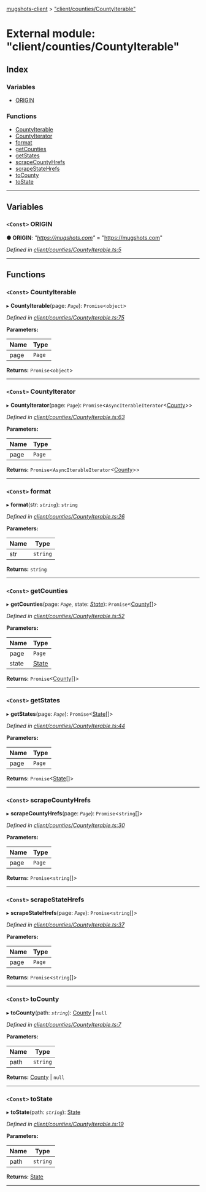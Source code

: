 [mugshots-client](../README.md) > ["client/counties/CountyIterable"](../modules/_client_counties_countyiterable_.md)

# External module: "client/counties/CountyIterable"

## Index

### Variables

* [ORIGIN](_client_counties_countyiterable_.md#origin)

### Functions

* [CountyIterable](_client_counties_countyiterable_.md#countyiterable)
* [CountyIterator](_client_counties_countyiterable_.md#countyiterator)
* [format](_client_counties_countyiterable_.md#format)
* [getCounties](_client_counties_countyiterable_.md#getcounties)
* [getStates](_client_counties_countyiterable_.md#getstates)
* [scrapeCountyHrefs](_client_counties_countyiterable_.md#scrapecountyhrefs)
* [scrapeStateHrefs](_client_counties_countyiterable_.md#scrapestatehrefs)
* [toCounty](_client_counties_countyiterable_.md#tocounty)
* [toState](_client_counties_countyiterable_.md#tostate)

---

## Variables

<a id="origin"></a>

### `<Const>` ORIGIN

**● ORIGIN**: *"https://mugshots.com"* = "https://mugshots.com"

*Defined in [client/counties/CountyIterable.ts:5](https://github.com/agaricide/mugshots-client/blob/63bcee9/src/client/counties/CountyIterable.ts#L5)*

___

## Functions

<a id="countyiterable"></a>

### `<Const>` CountyIterable

▸ **CountyIterable**(page: *`Page`*): `Promise`<`object`>

*Defined in [client/counties/CountyIterable.ts:75](https://github.com/agaricide/mugshots-client/blob/63bcee9/src/client/counties/CountyIterable.ts#L75)*

**Parameters:**

| Name | Type |
| ------ | ------ |
| page | `Page` |

**Returns:** `Promise`<`object`>

___
<a id="countyiterator"></a>

### `<Const>` CountyIterator

▸ **CountyIterator**(page: *`Page`*): `Promise`<`AsyncIterableIterator`<[County](../interfaces/_client_types_county_.county.md)>>

*Defined in [client/counties/CountyIterable.ts:63](https://github.com/agaricide/mugshots-client/blob/63bcee9/src/client/counties/CountyIterable.ts#L63)*

**Parameters:**

| Name | Type |
| ------ | ------ |
| page | `Page` |

**Returns:** `Promise`<`AsyncIterableIterator`<[County](../interfaces/_client_types_county_.county.md)>>

___
<a id="format"></a>

### `<Const>` format

▸ **format**(str: *`string`*): `string`

*Defined in [client/counties/CountyIterable.ts:26](https://github.com/agaricide/mugshots-client/blob/63bcee9/src/client/counties/CountyIterable.ts#L26)*

**Parameters:**

| Name | Type |
| ------ | ------ |
| str | `string` |

**Returns:** `string`

___
<a id="getcounties"></a>

### `<Const>` getCounties

▸ **getCounties**(page: *`Page`*, state: *[State](../interfaces/_client_types_state_.state.md)*): `Promise`<[County](../interfaces/_client_types_county_.county.md)[]>

*Defined in [client/counties/CountyIterable.ts:52](https://github.com/agaricide/mugshots-client/blob/63bcee9/src/client/counties/CountyIterable.ts#L52)*

**Parameters:**

| Name | Type |
| ------ | ------ |
| page | `Page` |
| state | [State](../interfaces/_client_types_state_.state.md) |

**Returns:** `Promise`<[County](../interfaces/_client_types_county_.county.md)[]>

___
<a id="getstates"></a>

### `<Const>` getStates

▸ **getStates**(page: *`Page`*): `Promise`<[State](../interfaces/_client_types_state_.state.md)[]>

*Defined in [client/counties/CountyIterable.ts:44](https://github.com/agaricide/mugshots-client/blob/63bcee9/src/client/counties/CountyIterable.ts#L44)*

**Parameters:**

| Name | Type |
| ------ | ------ |
| page | `Page` |

**Returns:** `Promise`<[State](../interfaces/_client_types_state_.state.md)[]>

___
<a id="scrapecountyhrefs"></a>

### `<Const>` scrapeCountyHrefs

▸ **scrapeCountyHrefs**(page: *`Page`*): `Promise`<`string`[]>

*Defined in [client/counties/CountyIterable.ts:30](https://github.com/agaricide/mugshots-client/blob/63bcee9/src/client/counties/CountyIterable.ts#L30)*

**Parameters:**

| Name | Type |
| ------ | ------ |
| page | `Page` |

**Returns:** `Promise`<`string`[]>

___
<a id="scrapestatehrefs"></a>

### `<Const>` scrapeStateHrefs

▸ **scrapeStateHrefs**(page: *`Page`*): `Promise`<`string`[]>

*Defined in [client/counties/CountyIterable.ts:37](https://github.com/agaricide/mugshots-client/blob/63bcee9/src/client/counties/CountyIterable.ts#L37)*

**Parameters:**

| Name | Type |
| ------ | ------ |
| page | `Page` |

**Returns:** `Promise`<`string`[]>

___
<a id="tocounty"></a>

### `<Const>` toCounty

▸ **toCounty**(path: *`string`*): [County](../interfaces/_client_types_county_.county.md) \| `null`

*Defined in [client/counties/CountyIterable.ts:7](https://github.com/agaricide/mugshots-client/blob/63bcee9/src/client/counties/CountyIterable.ts#L7)*

**Parameters:**

| Name | Type |
| ------ | ------ |
| path | `string` |

**Returns:** [County](../interfaces/_client_types_county_.county.md) \| `null`

___
<a id="tostate"></a>

### `<Const>` toState

▸ **toState**(path: *`string`*): [State](../interfaces/_client_types_state_.state.md)

*Defined in [client/counties/CountyIterable.ts:19](https://github.com/agaricide/mugshots-client/blob/63bcee9/src/client/counties/CountyIterable.ts#L19)*

**Parameters:**

| Name | Type |
| ------ | ------ |
| path | `string` |

**Returns:** [State](../interfaces/_client_types_state_.state.md)

___

